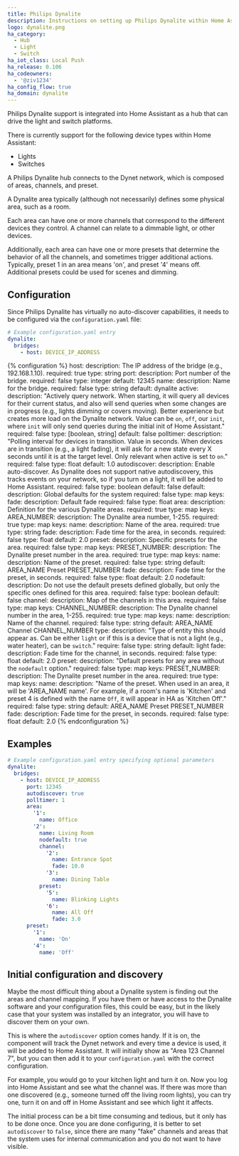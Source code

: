 ```yaml
---
title: Philips Dynalite
description: Instructions on setting up Philips Dynalite within Home Assistant.
logo: dynalite.png
ha_category:
  - Hub
  - Light
  - Switch
ha_iot_class: Local Push
ha_release: 0.106
ha_codeowners:
  - '@ziv1234'
ha_config_flow: true
ha_domain: dynalite
---
```


Philips Dynalite support is integrated into Home Assistant as a hub that can drive the light and switch platforms. 

There is currently support for the following device types within Home Assistant:

- Lights
- Switches

A Philips Dynalite hub connects to the Dynet network, which is composed of areas, channels, and preset. 

A Dynalite area typically (although not necessarily) defines some physical area, such as a room. 

Each area can have one or more channels that correspond to the different devices they control. A channel can relate to a dimmable light, or other devices.

Additionally, each area can have one or more presets that determine the behavior of all the channels, and sometimes trigger additional actions. Typically, preset 1 in an area means 'on', and preset '4' means off. Additional presets could be used for scenes and dimming.

## Configuration

Since Philips Dynalite has virtually no auto-discover capabilities, it needs to be configured via the `configuration.yaml` file:

```yaml
# Example configuration.yaml entry
dynalite:
  bridges:
    - host: DEVICE_IP_ADDRESS
```

{% configuration %}
host:
  description: The IP address of the bridge (e.g., 192.168.1.10).
  required: true
  type: string
port:
  description: Port number of the bridge.
  required: false
  type: integer
  default: 12345
name:
  description: Name for the bridge.
  required: false
  type: string
  default: dynalite
active:
  description: "Actively query network. When starting, it will query all devices for their current status, and also will send queries when some changes are in progress (e.g., lights dimming or covers moving). Better experience but creates more load on the Dynalite network. Value can be `on`, `off`, our `init`, where `init` will only send queries during the initial init of Home Assistant."
  required: false
  type: [boolean, string]
  default: false
polltimer:
  description: "Polling interval for devices in transition. Value in seconds. When devices are in transition (e.g., a light fading), it will ask for a new state every X seconds until it is at the target level. Only relevant when active is set to `on`."
  required: false
  type: float
  default: 1.0
autodiscover:
  description: Enable auto-discover. As Dynalite does not support native autodiscovery, this tracks events on your network, so if you turn on a light, it will be added to Home Assistant.
  required: false
  type: boolean
  default: false
default:
  description: Global defaults for the system
  required: false
  type: map
  keys:
    fade:
      description: Default fade
      required: false
      type: float
area:
  description: Definition for the various Dynalite areas.
  required: true
  type: map
  keys:
    AREA_NUMBER:
      description: The Dynalite area number, 1-255.
      required: true
      type: map
      keys:
        name:
          description: Name of the area.
          required: true
          type: string
        fade:
          description: Fade time for the area, in seconds.
          required: false
          type: float
          default: 2.0
        preset:
          description: Specific presets for the area.
          required: false
          type: map
          keys:
            PRESET_NUMBER:
              description: The Dynalite preset number in the area.
              required: true
              type: map
              keys:
                name:
                  description: Name of the preset.
                  required: false
                  type: string
                  default: AREA_NAME Preset PRESET_NUMBER
                fade:
                  description: Fade time for the preset, in seconds.
                  required: false
                  type: float
                  default: 2.0
        nodefault:
          description: Do not use the default presets defined globally, but only the specific ones defined for this area.
          required: false
          type: boolean
          default: false
        channel:
          description: Map of the channels in this area.
          required: false
          type: map
          keys:
            CHANNEL_NUMBER:
              description: The Dynalite channel number in the area, 1-255.
              required: true
              type: map
              keys:
                name:
                  description: Name of the channel.
                  required: false
                  type: string
                  default: AREA_NAME Channel CHANNEL_NUMBER
                type:
                  description: "Type of entity this should appear as. Can be either `light` or if this is a device that is not a light (e.g., water heater), can be `switch`."
                  require: false
                  type: string
                  default: light
                fade:
                  description: Fade time for the channel, in seconds.
                  required: false
                  type: float
                  default: 2.0
preset:
  description: "Default presets for any area without the `nodefault` option."
  required: false
  type: map
  keys:
    PRESET_NUMBER:
      description: The Dynalite preset number in the area.
      required: true
      type: map
      keys:
        name:
          description: "Name of the preset. When used in an area, it will be 'AREA_NAME name'. For example, if a room's name is 'Kitchen' and preset 4 is defined with the name `Off`, it will appear in HA as 'Kitchen Off'."
          required: false
          type: string
          default: AREA_NAME Preset PRESET_NUMBER
        fade:
          description: Fade time for the preset, in seconds.
          required: false
          type: float
          default: 2.0
{% endconfiguration %}

## Examples

```yaml
# Example configuration.yaml entry specifying optional parameters
dynalite:
  bridges:
    - host: DEVICE_IP_ADDRESS
      port: 12345
      autodiscover: true
      polltimer: 1
      area:
        '1':
          name: Office
        '2':
          name: Living Room
          nodefault: true
          channel:
            '2': 
              name: Entrance Spot
              fade: 10.0
            '3': 
              name: Dining Table
          preset:
            '5':
              name: Blinking Lights
            '6':
              name: All Off
              fade: 3.0
      preset:
        '1':
          name: 'On'
        '4':
          name: 'Off'
```

## Initial configuration and discovery

Maybe the most difficult thing about a Dynalite system is finding out the areas and channel mapping. If you have them or have access to the Dynalite software and your configuration files, this could be easy,
but in the likely case that your system was installed by an integrator, you will have to discover them on your own.

This is where the `autodiscover` option comes handy. If it is on, the component will track the Dynet network and every time a device is used, it will be added to Home Assistant. It will initially show as "Area 123 Channel 7", but you can then add it to your `configuration.yaml` with the correct configuration.

For example, you would go to your kitchen light and turn it on. Now you log into Home Assistant and see what the channel was. If there was more than one discovered (e.g., someone turned off the living room lights), you can try one, turn it on and off in Home Assistant and see which light it affects.

The initial process can be a bit time consuming and tedious, but it only has to be done once. Once you are done configuring, it is better to set `autodiscover` to `false`, since there are many "fake" channels and areas that the system uses for internal communication and you do not want to have visible.

